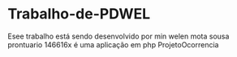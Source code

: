 # Trabalho-de-PDWEL

Esee trabalho está sendo desenvolvido por min welen mota sousa prontuario 146616x
é uma aplicação em php ProjetoOcorrencia

